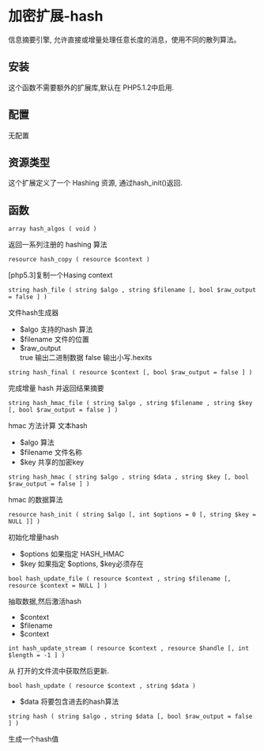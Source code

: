 # 加密扩展-hash


信息摘要引擎, 允许直接或增量处理任意长度的消息，使用不同的散列算法。


## 安装

这个函数不需要额外的扩展库,默认在 PHP5.1.2中启用. 

## 配置

无配置

## 资源类型

这个扩展定义了一个 Hashing 资源, 通过hash_init()返回.

## 函数

`array hash_algos ( void )`

返回一系列注册的 hashing 算法

`resource hash_copy ( resource $context )`

[php5.3]复制一个Hasing context

`string hash_file ( string $algo , string $filename [, bool $raw_output = false ] )`

文件hash生成器
- $algo          支持的hash 算法
- $filename      文件的位置
- $raw_output    
   true      输出二进制数据
   false     输出小写.hexits
     
`string hash_final ( resource $context [, bool $raw_output = false ] )`

完成增量 hash 并返回结果摘要

`string hash_hmac_file ( string $algo , string $filename , string $key [, bool $raw_output = false ] )`

hmac 方法计算 文本hash
- $algo     算法
- $filename 文件名称
- $key      共享的加密key
     
`string hash_hmac ( string $algo , string $data , string $key [, bool $raw_output = false ] )`

hmac 的数据算法

`resource hash_init ( string $algo [, int $options = 0 [, string $key = NULL ]] )`

初始化增量hash
- $options     如果指定     HASH_HMAC
- $key         如果指定 $options, $key必须存在

`bool hash_update_file ( resource $context , string $filename [, resource $context = NULL ] )`

抽取数据,然后激活hash
- $context
- $filename
- $context     

`int hash_update_stream ( resource $context , resource $handle [, int $length = -1 ] )`

从 打开的文件流中获取然后更新.


`bool hash_update ( resource $context , string $data )`
- $data     将要包含进去的hash算法

`string hash ( string $algo , string $data [, bool $raw_output = false ] )`

生成一个hash值





















